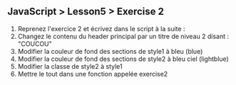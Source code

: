## JavaScript > Lesson5 > Exercise 2

1. Reprenez l'exercice 2 et écrivez dans le script à la suite :
2. Changez le contenu du header principal par un titre de niveau 2 disant : "COUCOU"
3. Modifier la couleur de fond des sections de style1 à bleu (blue)
4. Modifier la couleur de fond des sections de style2 à bleu ciel (lightblue)
5. Modifier la classe de style2 à style1
6. Mettre le tout dans une fonction appelée exercise2
